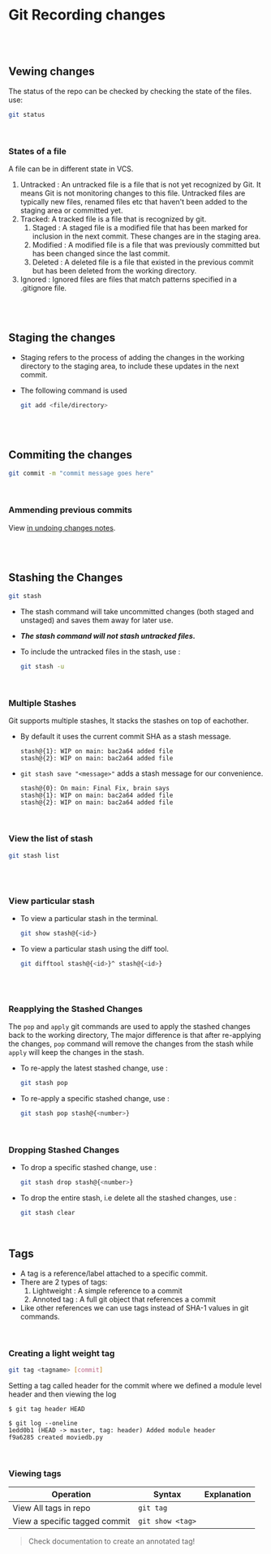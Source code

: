 # Git Recording changes

<br>
<br>

## Vewing changes

The status of the repo can be checked by checking the state of the files. use:

```bash
git status
```

<br>

### States of a file

A file can be in different state in VCS.

1. Untracked : An untracked file is a file that is not yet recognized by Git. It means Git is not monitoring changes to this file. Untracked files are typically new files, renamed files etc that haven't been added to the staging area or committed yet.
1. Tracked: A tracked file is a file that is recognized by git.
   1. Staged : A staged file is a modified file that has been marked for inclusion in the next commit. These changes are in the staging area.
   1. Modified : A modified file is a file that was previously committed but has been changed since the last commit.
   1. Deleted : A deleted file is a file that existed in the previous commit but has been deleted from the working directory.
1. Ignored : Ignored files are files that match patterns specified in a .gitignore file.

<br>
<br>

## Staging the changes

- Staging refers to the process of adding the changes in the working directory to the staging area, to include these updates in the next commit.
- The following command is used

  ```bash
  git add <file/directory>
  ```

<br>
<br>

## Commiting the changes

```bash
git commit -m "commit message goes here"
```

<br>

### Ammending previous commits

View [in undoing changes notes](06-undoing-changes.md#ammend-commit).

<br>
<br>

## Stashing the Changes

```bash
git stash
```

- The stash command will take uncommitted changes (both staged and unstaged) and saves them away for later use.
- **_The stash command will not stash untracked files._**
- To include the untracked files in the stash, use :

  ```bash
  git stash -u
  ```

<br>

### Multiple Stashes

Git supports multiple stashes, It stacks the stashes on top of eachother.

- By default it uses the current commit SHA as a stash message.

  ```
  stash@{1}: WIP on main: bac2a64 added file
  stash@{2}: WIP on main: bac2a64 added file
  ```

- `git stash save "<message>"` adds a stash message for our convenience.

  ```
  stash@{0}: On main: Final Fix, brain says
  stash@{1}: WIP on main: bac2a64 added file
  stash@{2}: WIP on main: bac2a64 added file
  ```

<br>

### View the list of stash

```bash
git stash list
```

<br>
<br>

### View particular stash

- To view a particular stash in the terminal.

  ```bash
  git show stash@{<id>}
  ```

- To view a particular stash using the diff tool.

  ```bash
  git difftool stash@{<id>}^ stash@{<id>}
  ```

<br>
<br>

### Reapplying the Stashed Changes

The `pop` and `apply` git commands are used to apply the stashed changes back to the working directory, The major difference is that after re-applying the changes, `pop` command will remove the changes from the stash while `apply` will keep the changes in the stash.

- To re-apply the latest stashed change, use :

  ```bash
  git stash pop
  ```

- To re-apply a specific stashed change, use :

  ```bash
  git stash pop stash@{<number>}
  ```

<br>

### Dropping Stashed Changes

- To drop a specific stashed change, use :

  ```bash
  git stash drop stash@{<number>}
  ```

- To drop the entire stash, i.e delete all the stashed changes, use :

  ```bash
  git stash clear
  ```

<br>

## Tags

- A tag is a reference/label attached to a specific commit.
- There are 2 types of tags:
  1. Lightweight : A simple reference to a commit
  2. Annoted tag : A full git object that references a commit
- Like other references we can use tags instead of SHA-1 values in git commands.

<br>

### Creating a light weight tag

```bash
git tag <tagname> [commit]
```

Setting a tag called header for the commit where we defined a module level header and then viewing the log

```
$ git tag header HEAD

$ git log --oneline
1edd0b1 (HEAD -> master, tag: header) Added module header
f9a6285 created moviedb.py

```

<br>

### Viewing tags

| Operation                     | Syntax           | Explanation |
| ----------------------------- | ---------------- | ----------- |
| View All tags in repo         | `git tag`        |             |
| View a specific tagged commit | `git show <tag>` |

> Check documentation to create an annotated tag!

<br>
<br>
